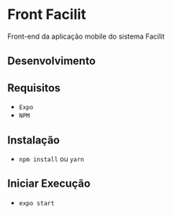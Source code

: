 # Front Facilit

Front-end da aplicação mobile do sistema Facilit

## Desenvolvimento

## Requisitos
- `Expo`
- `NPM`

## Instalação
- `npm install` ou `yarn`

## Iniciar Execução
- `expo start`